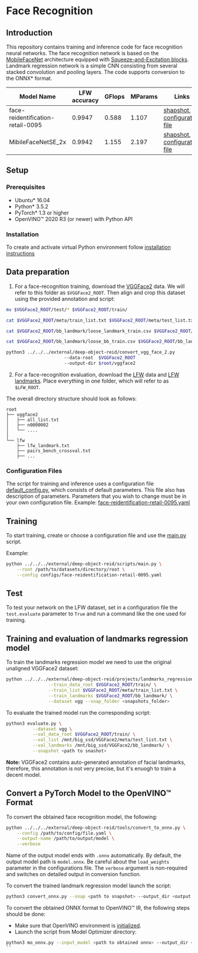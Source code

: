 # Face Recognition

## Introduction
This repository contains training and inference code for face recognition neural networks. The face recognition network is based on the [MobileFaceNet](https://arxiv.org/abs/1804.07573) architecture equipped with [Squeeze-and-Excitation blocks](https://arxiv.org/abs/1709.01507). Landmark regression network is a simple CNN consisting from several stacked convolution and pooling layers. The code supports conversion to the ONNX\* format.

| Model Name | LFW accuracy | GFlops | MParams | Links |
| ---        | ---          | ---    | ---     | ---   |
| face-reidentification-retail-0095 | 0.9947 | 0.588 | 1.107 | [shapshot](https://download.01.org/opencv/openvino_training_extensions/models/face_recognition/Mobilenet_se_focal_121000.pt), [configuration file](configs/face-reidentification-retail-0095.yaml) |
| MibileFaceNetSE_2x | 0.9942 | 1.155 | 2.197 | [shapshot](https://download.01.org/opencv/openvino_training_extensions/models/face_recognition/Mobilenet_2x_se_121000.pt), [configuration file](configs/mobile_face_net_se_2x_vgg2.yaml) |

## Setup

### Prerequisites

* Ubuntu\* 16.04
* Python\* 3.5.2
* PyTorch\* 1.3 or higher
* OpenVINO™ 2020 R3 (or newer) with Python API

### Installation

To create and activate virtual Python environment follow [installation instructions](../README.md)


## Data preparation

1. For a face-recognition training, download the [VGGFace2](http://www.robots.ox.ac.uk/~vgg/data/vgg_face2/) data. We will refer to this folder as `$VGGFace2_ROOT`. Then align and crop this dataset using the provided annotation and script:
```bash
mv $VGGFace2_ROOT/test/* $VGGFace2_ROOT/train/

cat $VGGFace2_ROOT/meta/train_list.txt $VGGFace2_ROOT/meta/test_list.txt >> $VGGFace2_ROOT/meta/all_list.txt

cat $VGGFace2_ROOT/bb_landmark/loose_landmark_train.csv $VGGFace2_ROOT/bb_landmark/loose_landmark_test.csv >> $VGGFace2_ROOT/bb_landmark/loose_landmark_all.csv

cat $VGGFace2_ROOT/bb_landmark/loose_bb_train.csv $VGGFace2_ROOT/bb_landmark/loose_bb_test.csv >> $VGGFace2_ROOT/bb_landmark/loose_bb_all.csv

python3 ../../../external/deep-object-reid/convert_vgg_face_2.py
                      --data-root  $VGGFace2_ROOT
                      --output-dir $root/vggface2
```

2. For a face-recognition evaluation, download the [LFW](http://vis-www.cs.umass.edu/lfw/) data and [LFW landmarks](https://github.com/clcarwin/sphereface_pytorch/blob/master/data/lfw_landmark.txt).  Place everything in one folder, which will refer to as `$LFW_ROOT`.

The overall directory structure should look as follows:

```
root
├── vggface2
│   ├── all_list.txt
│   ├── n0000002
│   └── ....
│
└── lfw
    ├── lfw_landmark.txt
    ├── pairs_bench_crossval.txt
    ├── ...
```

### Configuration Files

The script for training and inference uses a configuration file
[default_config.py](https://github.com/opencv/deep-object-reid/tree/ote/scripts/default_config.py), which consists of default parameters.
This file also has description of parameters.
Parameters that you wish to change must be in your own configuration file.
Example: [face-reidentification-retail-0095.yaml](configs/face-reidentification-retail-0095.yaml)

## Training

To start training, create or choose a configuration file and use the [main.py](https://github.com/opencv/deep-object-reid/tree/ote/scripts/main.py) script.

Example:

```bash
python ../../../external/deep-object-reid/scripts/main.py \
    --root /path/to/datasets/directory/root \
    --config configs/face-reidentification-retail-0095.yaml
```

## Test
To test your network on the LFW dataset, set in a configuration file the `test.evaluate` parameter to `True`
and run a command like the one used for training.

## Training and evaluation of landmarks regression model

To train the landmarks regression model we need to use the original
unaligned VGGFace2 dataset:

```bash
python ../../../external/deep-object-reid/projects/landmarks_regression/train.py \
                --train_data_root $VGGFace2_ROOT/train/ \
                --train_list $VGGFace2_ROOT/meta/train_list.txt \
                --train_landmarks $VGGFace2_ROOT/bb_landmark/ \
                --dataset vgg --snap_folder <snapshots_folder>
```

To evaluate the trained model run the corresponding script:
```bash
python3 evaluate.py \
          --dataset vgg \
          --val_data_root $VGGFace2_ROOT/train/ \
          --val_list /mnt/big_ssd/VGGFace2/meta/test_list.txt \
          --val_landmarks /mnt/big_ssd/VGGFace2/bb_landmark/ \
          --snapshot <path to snashot>
```

**Note:** VGGFace2 contains auto-generated annotation of facial landmarks, therefore, this annotation is not very precise, but it's enuogh to train a decent model.

## Convert a PyTorch Model to the OpenVINO™ Format

To convert the obtained face recognition model, the following:

```bash
python ../../../external/deep-object-reid/tools/convert_to_onnx.py \
    --config /path/to/config/file.yaml \
    --output-name /path/to/output/model \
    --verbose
```

Name of the output model ends with `.onnx` automatically.
By default, the output model path is `model.onnx`. Be careful about the `load_weights` parameter
 in the configurations file. The `verbose` argument is non-required and switches on detailed output in conversion function.

To convert the trained landmark regression model launch the script:

```bash
python3 convert_onnx.py --snap <path to snapshot> --output_dir <output directory>
```
To convert the obtained ONNX format to OpenVINO™ IR, the following steps should be done:
* Make sure that OpenVINO environment is [initialized](../README.md).
* Launch the script from Model Optimizer directory:
```bash
python3 mo_onnx.py --input_model <path to obtained onnx> --output_dir <path to output dir> --reverse_input_channels --input_shape [1,3,128,128] --scale 255
``
